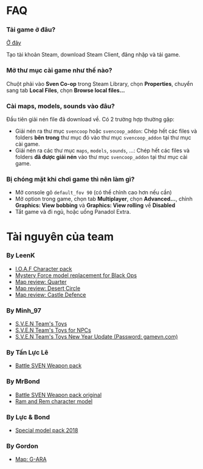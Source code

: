 # FAQ

### Tải game ở đâu?

[Ở đây](http://store.steampowered.com/app/225840/Sven_Coop/)

Tạo tài khoản Steam, download Steam Client, đăng nhập và tải game.

### Mở thư mục cài game như thế nào?

Chuột phải vào **Sven Co-op** trong Steam Library, chọn **Properties**, chuyển sang tab **Local Files**, chọn **Browse local files...**

### Cài maps, models, sounds vào đâu?

Đầu tiên giải nén file đã download về. Có 2 trường hợp thường gặp:

- Giải nén ra thư mục `svencoop` hoặc `svencoop_addon`: Chép hết các files và folders **bên trong** thư mục đó vào thư mục `svencoop_addon` tại thư mục cài game.
- Giải nén ra các thư mục `maps`, `models`, `sounds`, ...: Chép hết các files và folders **đã được giải nén** vào thư mục `svencoop_addon` tại thư mục cài game.

### Bị chóng mặt khi chơi game thì nên làm gì?

- Mở console gõ `default_fov 90` (có thể chỉnh cao hơn nếu cần)
- Mở option trong game, chọn tab **Multiplayer**, chọn **Advanced...**, chỉnh **Graphics: View bobbing** và **Graphics: View rolling** về **Disabled**
- Tắt game và đi ngủ, hoặc uống Panadol Extra.

# Tài nguyên của team

### By LeenK

- [I.O.A.F Character pack](http://www.mediafire.com/file/njs15vn6yppympw/I.O.A.F+Character+Pack+V2.zip)
- [Mystery Force model replacement for Black Ops](http://www.mediafire.com/file/56e8d2i7qprprd0/Mystery+Force+Model.zip)
- [Map review: Quarter](https://gist.github.com/kungfulon/492b07e887c5ef8444440f66af0899de)
- [Map review: Desert Circle](https://gist.github.com/kungfulon/296d706f256be3ae62a6b88204b0eae2)
- [Map review: Castle Defence](https://gist.github.com/kungfulon/391b6366c68e27eb33f5859d70dbf7ff)

### By Minh_97

- [S.V.E.N Team's Toys](http://www.mediafire.com/file/leg86z0aoncm225/S.V.E.N%27s+Toys+Updated+-+Full+Pack.zip)
- [S.V.E.N Team's Toys for NPCs](http://www.mediafire.com/file/xjl45q94c00b5tj/Optional+-+NPCs.zip)
- [S.V.E.N Team's Toys New Year Update (Password: gamevn.com)](http://www.mediafire.com/file/jia173dx8wij2u5/S%27s+Toys_NEW+YEAR+Update.zip)

### By Tấn Lực Lê

- [Battle SVEN Weapon pack](http://www.mediafire.com/file/lpaojbifl5u99cv/BattleSven_final.rar)

### By MrBond

- [Battle SVEN Weapon pack original](http://www.mediafire.com/file/zfuzcwm50bap9i0/BattleSven.rar)
- [Ram and Rem character model](http://www.mediafire.com/download/2lltzj5q6di6bix/Ram+and+Rem.rar)

### By Lực & Bond
- [Special model pack 2018](https://www.facebook.com/groups/511698742226267/permalink/1758182964244499/)

### By Gordon

- [Map: G-ARA](http://scmapdb.com/map:g-ara)
